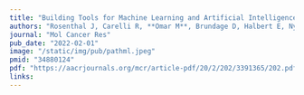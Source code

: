 ```yaml
---
title: "Building Tools for Machine Learning and Artificial Intelligence in Cancer Research: Best Practices and a Case Study with the PathML Toolkit for Computational Pathology"
authors: "Rosenthal J, Carelli R, **Omar M**, Brundage D, Halbert E, Nyman J, Hari SN, Van Allen EM, Marchionni L, Umeton R, Loda M"
journal: "Mol Cancer Res"
pub_date: "2022-02-01"
image: "/static/img/pub/pathml.jpeg"
pmid: "34880124"
pdf: "https://aacrjournals.org/mcr/article-pdf/20/2/202/3391365/202.pdf"
links:
---
```

